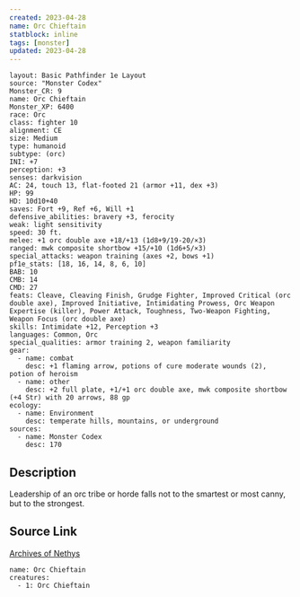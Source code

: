 ```yaml
---
created: 2023-04-28
name: Orc Chieftain
statblock: inline
tags: [monster]
updated: 2023-04-28
---
```

```statblock
layout: Basic Pathfinder 1e Layout
source: "Monster Codex"
Monster_CR: 9
name: Orc Chieftain
Monster_XP: 6400
race: Orc
class: fighter 10
alignment: CE
size: Medium
type: humanoid
subtype: (orc)
INI: +7
perception: +3
senses: darkvision
AC: 24, touch 13, flat-footed 21 (armor +11, dex +3)
HP: 99
HD: 10d10+40
saves: Fort +9, Ref +6, Will +1
defensive_abilities: bravery +3, ferocity
weak: light sensitivity
speed: 30 ft.
melee: +1 orc double axe +18/+13 (1d8+9/19-20/×3)
ranged: mwk composite shortbow +15/+10 (1d6+5/×3)
special_attacks: weapon training (axes +2, bows +1)
pf1e_stats: [18, 16, 14, 8, 6, 10]
BAB: 10
CMB: 14
CMD: 27
feats: Cleave, Cleaving Finish, Grudge Fighter, Improved Critical (orc double axe), Improved Initiative, Intimidating Prowess, Orc Weapon Expertise (killer), Power Attack, Toughness, Two-Weapon Fighting, Weapon Focus (orc double axe)
skills: Intimidate +12, Perception +3
languages: Common, Orc
special_qualities: armor training 2, weapon familiarity
gear:
  - name: combat
    desc: +1 flaming arrow, potions of cure moderate wounds (2), potion of heroism
  - name: other
    desc: +2 full plate, +1/+1 orc double axe, mwk composite shortbow (+4 Str) with 20 arrows, 88 gp
ecology:
  - name: Environment
    desc: temperate hills, mountains, or underground
sources:
  - name: Monster Codex
    desc: 170
```
## Description
Leadership of an orc tribe or horde falls not to the smartest or most canny, but to the strongest.
## Source Link
[Archives of Nethys](https://aonprd.com/MonsterDisplay.aspx?ItemName=Orc%20Chieftain)
```encounter-table
name: Orc Chieftain
creatures:
  - 1: Orc Chieftain
```
